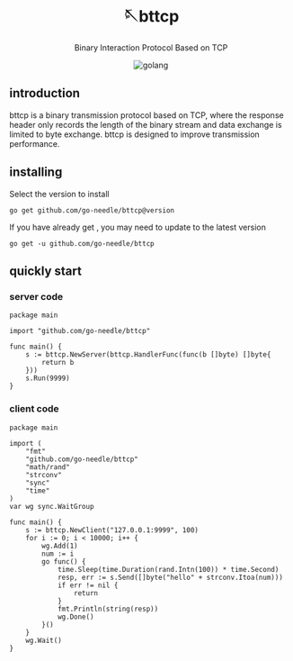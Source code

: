 <!-- markdownlint-disable MD033 MD041 -->
<div align="center">

# 🪡bttcp

<!-- prettier-ignore-start -->
<!-- markdownlint-disable-next-line MD036 -->
Binary Interaction Protocol Based on TCP
<!-- prettier-ignore-end -->

<img src="https://img.shields.io/badge/golang-1.11+-blue" alt="golang">
</div>

## introduction
bttcp is a binary transmission protocol based on TCP, where the response header only records the length of the binary stream and data exchange is limited to byte exchange. bttcp is designed to improve transmission performance.

## installing
Select the version to install

`go get github.com/go-needle/bttcp@version`

If you have already get , you may need to update to the latest version

`go get -u github.com/go-needle/bttcp`


## quickly start

### server code
```golang
package main

import "github.com/go-needle/bttcp"

func main() {
	s := bttcp.NewServer(bttcp.HandlerFunc(func(b []byte) []byte{
		return b
	}))
	s.Run(9999)
}
```

### client code
```golang
package main

import (
	"fmt"
	"github.com/go-needle/bttcp"
	"math/rand"
	"strconv"
	"sync"
	"time"
)
var wg sync.WaitGroup

func main() {
	s := bttcp.NewClient("127.0.0.1:9999", 100)
	for i := 0; i < 10000; i++ {
		wg.Add(1)
		num := i
		go func() {
			time.Sleep(time.Duration(rand.Intn(100)) * time.Second)
			resp, err := s.Send([]byte("hello" + strconv.Itoa(num)))
			if err != nil {
				return
			}
			fmt.Println(string(resp))
			wg.Done()
		}()
	}
	wg.Wait()
}
```
